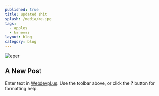 ```yaml
---
published: true
title: updated shit
splash: /media/me.jpg
tags:
  - apples
  - bananas
layout: blog
category: blog
---
```

![eper]({{site.baseurl}}/media/me.jpg)
## A New Post

Enter text in [Webdevpl.us](https://webdevpl.us/). Use the toolbar above, or click the **?** button for formatting help.
